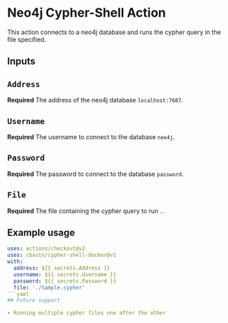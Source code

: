 # Neo4j Cypher-Shell Action

This action connects to a neo4j database and runs the cypher query in the file specified. 

## Inputs

## `Address`

**Required** The address of the neo4j database `localhost:7687`.

## `Username`

**Required** The username to connect to the database `neo4j`.

## `Password`

**Required** The password to connect to the database `password`.

## `File`

**Required** The file containing the cypher query to run `.`.

## Example usage

```yaml
uses: actions/checkout@v2
uses: cbastn/cypher-shell-docker@v1
with:
  address: ${{ secrets.Address }}
  username: ${{ secrets.Username }}
  password: ${{ secrets.Password }}
  file: './Sample.cypher'
```yaml
## Future support 

- Running multiple cypher files one after the other